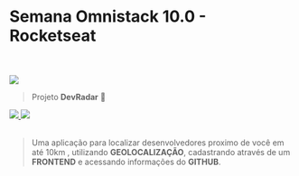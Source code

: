 # Semana Omnistack 10.0 - Rocketseat
</br>
</br>
<img src="https://rocketseat.com.br/static/images/week/phone.svg"></img>
</br>

>Projeto <strong>DevRadar</strong> 🚀
<a aria-label="Versão do Node" href="https://github.com/nodejs/node/blob/master/doc/changelogs/CHANGELOG_V12.md#12.14.1">
 <img src="https://img.shields.io/badge/node.js@lts-12.14.1-informational?logo=Node.JS"></img>
</a>
<a aria-label="Versão do React" href="https://github.com/facebook/react/blob/master/CHANGELOG.md#16120-november-14-2019">
  <img src="https://img.shields.io/badge/react-16.12.0-informational?logo=react"></img>
</a>
</br>
</br>

>Uma aplicação para localizar desenvolvedores proximo de você em até 10km , utilizando <strong>GEOLOCALIZAÇÃO</strong>,
cadastrando através de um <strong>FRONTEND</strong> e acessando informações  do <strong>GITHUB</strong>.
